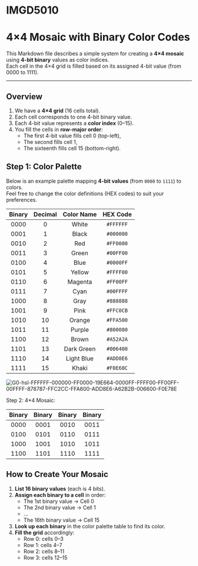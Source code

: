 # IMGD5010
# 4×4 Mosaic with Binary Color Codes

This Markdown file describes a simple system for creating a **4×4 mosaic** using **4-bit binary** values as color indices.  
Each cell in the 4×4 grid is filled based on its assigned 4-bit value (from 0000 to 1111).

---

## Overview

1. We have a **4×4 grid** (16 cells total).
2. Each cell corresponds to one 4-bit binary value.
3. Each 4-bit value represents a **color index** (0–15).
4. You fill the cells in **row-major order**:
   - The first 4-bit value fills cell 0 (top-left),
   - The second fills cell 1,
   - The sixteenth fills cell 15 (bottom-right).

## Step 1: Color Palette

Below is an example palette mapping **4-bit values** (from `0000` to `1111`) to colors.  
Feel free to change the color definitions (HEX codes) to suit your preferences.

| Binary | Decimal | Color Name     | HEX Code   |
|:------:|:-------:|:--------------:|:----------:|
| 0000   | 0       | White          | `#FFFFFF`  |
| 0001   | 1       | Black          | `#000000`  |
| 0010   | 2       | Red            | `#FF0000`  |
| 0011   | 3       | Green          | `#00FF00`  |
| 0100   | 4       | Blue           | `#0000FF`  |
| 0101   | 5       | Yellow         | `#FFFF00`  |
| 0110   | 6       | Magenta        | `#FF00FF`  |
| 0111   | 7       | Cyan           | `#00FFFF`  |
| 1000   | 8       | Gray           | `#888888`  |
| 1001   | 9       | Pink           | `#FFC0CB`  |
| 1010   | 10      | Orange         | `#FFA500`  |
| 1011   | 11      | Purple         | `#800080`  |
| 1100   | 12      | Brown          | `#A52A2A`  |
| 1101   | 13      | Dark Green     | `#006400`  |
| 1110   | 14      | Light Blue     | `#ADD8E6`  |
| 1111   | 15      | Khaki          | `#F0E68C`  |
![G0-hsl-FFFFFF-000000-FF0000-19E664-0000FF-FFFF00-FF00FF-00FFFF-878787-FFC2CC-FFA600-ADD8E6-A62B2B-006600-F0E78E](https://github.com/user-attachments/assets/fb651d2f-e60e-4b3a-b9ee-e16bdbc6655a)

Step 2: 4*4 Mosaic:

| Binary | Binary | Binary | Binary |
|:------:|:------:|:------:|:------:|
| 0000   | 0001   | 0010   | 0011   |
| 0100   | 0101   | 0110   | 0111   |
| 1000   | 1001   | 1010   | 1011   |
| 1100   | 1101   | 1110   | 1111   |

## How to Create Your Mosaic

1. **List 16 binary values** (each is 4 bits).  
2. **Assign each binary to a cell** in order:  
   - The 1st binary value → Cell 0  
   - The 2nd binary value → Cell 1  
   - …  
   - The 16th binary value → Cell 15  
3. **Look up each binary** in the color palette table to find its color.  
4. **Fill the grid** accordingly:
   - Row 0: cells 0–3
   - Row 1: cells 4–7
   - Row 2: cells 8–11
   - Row 3: cells 12–15




